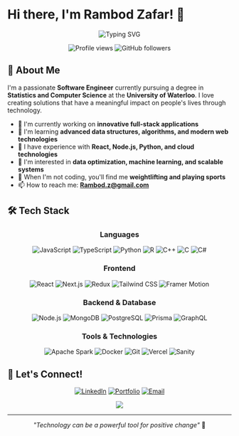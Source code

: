 # Hi there, I'm Rambod Zafar! 👋

<div align="center">
  <img src="https://readme-typing-svg.herokuapp.com?font=Fira+Code&pause=1000&color=F7AB0A&center=true&vCenter=true&width=600&lines=Software+Engineer;Stats+%26+Computer+Science+Student;Full-Stack+Developer;Problem+Solver;Always+Learning" alt="Typing SVG" />
</div>

<p align="center">
  <img src="https://komarev.com/ghpvc/?username=Rambod-22&label=Profile%20views&color=0e75b6&style=flat" alt="Profile views" />
  <img src="https://img.shields.io/github/followers/Rambod-22?label=Followers&style=social" alt="GitHub followers" />
</p>

## 🚀 About Me

I'm a passionate **Software Engineer** currently pursuing a degree in **Statistics and Computer Science** at the **University of Waterloo**. I love creating solutions that have a meaningful impact on people's lives through technology.

- 🔭 I'm currently working on **innovative full-stack applications**
- 🌱 I'm learning **advanced data structures, algorithms, and modern web technologies**
- 💼 I have experience with **React, Node.js, Python, and cloud technologies**
- 🎯 I'm interested in **data optimization, machine learning, and scalable systems**
- 💪 When I'm not coding, you'll find me **weightlifting and playing sports**
- 📫 How to reach me: **Rambod.z@gmail.com**

## 🛠️ Tech Stack

<div align="center">

### Languages
![JavaScript](https://img.shields.io/badge/JavaScript-F7DF1E?style=for-the-badge&logo=javascript&logoColor=black)
![TypeScript](https://img.shields.io/badge/TypeScript-007ACC?style=for-the-badge&logo=typescript&logoColor=white)
![Python](https://img.shields.io/badge/Python-3776AB?style=for-the-badge&logo=python&logoColor=white)
![R](https://img.shields.io/badge/R-276DC3?style=for-the-badge&logo=r&logoColor=white)
![C++](https://img.shields.io/badge/C++-00599C?style=for-the-badge&logo=cplusplus&logoColor=white)
![C](https://img.shields.io/badge/C-A8B9CC?style=for-the-badge&logo=c&logoColor=black)
![C#](https://img.shields.io/badge/C%23-239120?style=for-the-badge&logo=csharp&logoColor=white)

### Frontend
![React](https://img.shields.io/badge/React-61DAFB?style=for-the-badge&logo=react&logoColor=black)
![Next.js](https://img.shields.io/badge/Next.js-000000?style=for-the-badge&logo=nextdotjs&logoColor=white)
![Redux](https://img.shields.io/badge/Redux-764ABC?style=for-the-badge&logo=redux&logoColor=white)
![Tailwind CSS](https://img.shields.io/badge/Tailwind_CSS-38B2AC?style=for-the-badge&logo=tailwind-css&logoColor=white)
![Framer Motion](https://img.shields.io/badge/Framer_Motion-0055FF?style=for-the-badge&logo=framer&logoColor=white)

### Backend & Database
![Node.js](https://img.shields.io/badge/Node.js-339933?style=for-the-badge&logo=nodedotjs&logoColor=white)
![MongoDB](https://img.shields.io/badge/MongoDB-47A248?style=for-the-badge&logo=mongodb&logoColor=white)
![PostgreSQL](https://img.shields.io/badge/PostgreSQL-336791?style=for-the-badge&logo=postgresql&logoColor=white)
![Prisma](https://img.shields.io/badge/Prisma-2D3748?style=for-the-badge&logo=prisma&logoColor=white)
![GraphQL](https://img.shields.io/badge/GraphQL-E10098?style=for-the-badge&logo=graphql&logoColor=white)

### Tools & Technologies
![Apache Spark](https://img.shields.io/badge/Apache_Spark-E25A1C?style=for-the-badge&logo=apachespark&logoColor=white)
![Docker](https://img.shields.io/badge/Docker-2496ED?style=for-the-badge&logo=docker&logoColor=white)
![Git](https://img.shields.io/badge/Git-F05032?style=for-the-badge&logo=git&logoColor=white)
![Vercel](https://img.shields.io/badge/Vercel-000000?style=for-the-badge&logo=vercel&logoColor=white)
![Sanity](https://img.shields.io/badge/Sanity-F03E2F?style=for-the-badge&logo=sanity&logoColor=white)

</div>


## 🤝 Let's Connect!

<div align="center">
  
[![LinkedIn](https://img.shields.io/badge/LinkedIn-0077B5?style=for-the-badge&logo=linkedin&logoColor=white)](https://www.linkedin.com/in/rambodzafarmoghaddam/)
[![Portfolio](https://img.shields.io/badge/Portfolio-FF5722?style=for-the-badge&logo=todoist&logoColor=white)](https://portfolio2-0-nine-omega.vercel.app)
[![Email](https://img.shields.io/badge/Email-D14836?style=for-the-badge&logo=gmail&logoColor=white)](mailto:Rambod.z@gmail.com)

</div>

<div align="center">
  <img src="https://capsule-render.vercel.app/api?type=waving&color=gradient&customColorList=6&height=100&section=footer&text=Thanks%20for%20visiting!&fontSize=16&fontColor=fff&animation=twinkling" />
</div>

---

<div align="center">
  
*"Technology can be a powerful tool for positive change"* 💫

</div>

